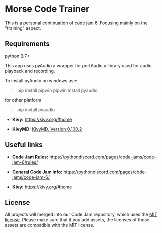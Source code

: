 # Morse Code Trainer 

This is a personal continuation of [code jam 6](https://github.com/GoBig87/code-jam-6). Focusing mainly on the "training" aspect.  

## Requirements
python 3.7+

This app uses pyAudio a wrapper for portAudio a library used for audio playback and recording.

To install pyAudio on windows use:
> pip install pipwin
> pipwin install pyaudio

for other platform
> pip install pyaudio

- **Kivy:** <https://kivy.org/#home>

- **KivyMD:** [KivyMD, Version 0.100.2](https://github.com/HeaTTheatR/KivyMD)


## Useful links

- **Code Jam Rules:** <https://pythondiscord.com/pages/code-jams/code-jam-6/rules/>

- **General Code Jam info:** <https://pythondiscord.com/pages/code-jams/code-jam-6/>

- **Kivy:** <https://kivy.org/#home>

## License

All projects will merged into our Code Jam repository, which uses the [MIT license](LICENSE). Please make sure that if you add assets, the licenses of those assets are compatible with the MIT license.
